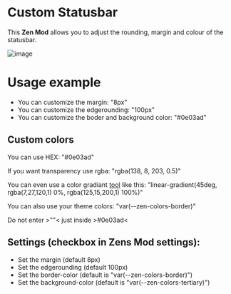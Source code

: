 # Custom Statusbar

This **Zen Mod** allows you to adjust the rounding, margin and colour of the statusbar.

![image]()

# Usage example
  - You can customize the margin: "8px"
  - You can customize the edgerounding: "100px"
  - You can customize the boder and background color: "#0e03ad"

## Custom colors
You can use HEX: "#0e03ad"

If you want transparency use rgba: "rgba(138, 8, 203, 0.5)"

You can even use a color gradiant [tool](https://cssgradient.io/) like this: "linear-gradient(45deg, rgba(7,27,120,1) 0%, rgba(125,15,200,1) 100%)"

You can also use your theme colors: "var(--zen-colors-border)"

Do not enter >""< just inside >#0e03ad<

## Settings (checkbox in Zens Mod settings):
  - Set the margin (default 8px)
  - Set the edgerounding (default 100px)
  - Set the border-color (default is "var(--zen-colors-border)")
  - Set the background-color (default is "var(--zen-colors-tertiary)")
